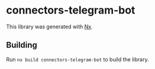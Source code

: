 # connectors-telegram-bot

This library was generated with [Nx](https://nx.dev).

## Building

Run `nx build connectors-telegram-bot` to build the library.
